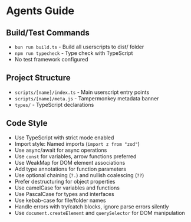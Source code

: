 # Agents Guide

## Build/Test Commands
- `bun run build.ts` - Build all userscripts to dist/ folder
- `npm run typecheck` - Type check with TypeScript
- No test framework configured

## Project Structure
- `scripts/[name]/index.ts` - Main userscript entry points
- `scripts/[name]/meta.js` - Tampermonkey metadata banner
- `types/` - TypeScript declarations

## Code Style
- Use TypeScript with strict mode enabled
- Import style: Named imports (`import z from "zod"`)
- Use async/await for async operations
- Use `const` for variables, arrow functions preferred
- Use WeakMap for DOM element associations
- Add type annotations for function parameters
- Use optional chaining (`?.`) and nullish coalescing (`??`)
- Prefer destructuring for object properties
- Use camelCase for variables and functions
- Use PascalCase for types and interfaces
- Use kebab-case for file/folder names
- Handle errors with try/catch blocks, ignore parse errors silently
- Use `document.createElement` and `querySelector` for DOM manipulation
